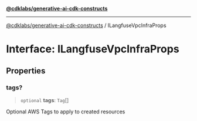 [**@cdklabs/generative-ai-cdk-constructs**](../README.md)

***

[@cdklabs/generative-ai-cdk-constructs](../README.md) / ILangfuseVpcInfraProps

# Interface: ILangfuseVpcInfraProps

## Properties

### tags?

> `optional` **tags**: `Tag`[]

Optional AWS Tags to apply to created resources
